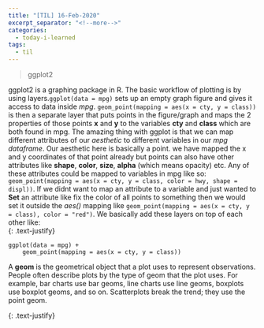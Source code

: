 ```yaml
---
title: "[TIL] 16-Feb-2020"
excerpt_separator: "<!--more-->"
categories:
  - today-i-learned
tags:
  - til 
---
```


>ggplot2

<!--more-->
ggplot2 is a graphing package in R. The basic workflow of plotting is by using layers.`ggplot(data = mpg)` sets up an empty graph figure and gives it access to data inside *mpg*. `geom_point(mapping = aes(x = cty, y = class))` is then a separate layer that puts points in the figure/graph and maps the 2 properties of those points **x** and **y** to the variables **cty** and **class** which are both found in mpg. The amazing thing with ggplot is that we can map different attributes of our *aesthetic* to different variables in our *mpg dataframe*. Our aesthetic here is basically a point. we have mapped the x and y coordinates of that point already but points can also have other attributes like **shape**, **color**, **size**, **alpha** (which means opacity) etc. Any of these attributes could be mapped to variables in mpg like so: `geom_point(mapping = aes(x = cty, y = class, color = hwy, shape = displ))`. If we didnt want to map an attribute to a variable and just wanted to **Set** an attribute like fix the color of all points to something then we would set it outside the *aes()* mapping like `geom_point(mapping = aes(x = cty, y = class), color = "red")`. We basically add these layers on top of each other like:  
{: .text-justify}


```
ggplot(data = mpg) +
    geom_point(mapping = aes(x = cty, y = class))
```

A **geom** is the geometrical object that a plot uses to represent observations. People often describe plots by the type of geom that the plot uses. For example, bar charts use bar geoms, line charts use line geoms, boxplots use boxplot geoms, and so on. Scatterplots break the trend; they use the point geom.

{: .text-justify}
